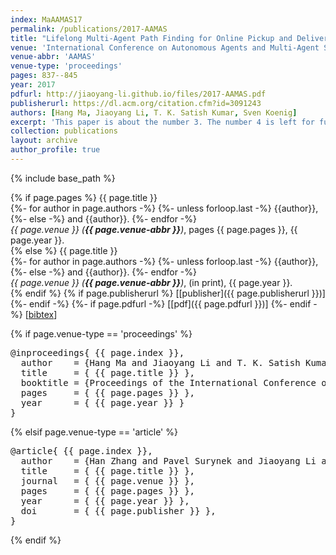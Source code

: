 ```yaml
---
index: MaAAMAS17
permalink: /publications/2017-AAMAS
title: "Lifelong Multi-Agent Path Finding for Online Pickup and Delivery Tasks"
venue: 'International Conference on Autonomous Agents and Multi-Agent Systems'
venue-abbr: 'AAMAS'
venue-type: 'proceedings'
pages: 837--845
year: 2017
pdfurl: http://jiaoyang-li.github.io/files/2017-AAMAS.pdf
publisherurl: https://dl.acm.org/citation.cfm?id=3091243
authors: [Hang Ma, Jiaoyang Li, T. K. Satish Kumar, Sven Koenig] 
excerpt: 'This paper is about the number 3. The number 4 is left for future work.'
collection: publications
layout: archive
author_profile: true
---
```


{% include base_path %}

{% if page.pages %}
  {{ page.title }} <br>
  {%- for author in page.authors -%}
    {%- unless forloop.last -%}
      {{author}},
    {%- else -%}
      and {{author}}.
  {%- endfor -%} <br>
  <i>{{ page.venue }} (<strong>{{ page.venue-abbr }}</strong>)</i>, pages {{ page.pages }}, {{ page.year }}. <br>
{% else %}
  {{ page.title }} <br>
  {%- for author in page.authors -%}
    {%- unless forloop.last -%}
      {{author}},
    {%- else -%}
      and {{author}}.
  {%- endfor -%} <br>
  <i>{{ page.venue }} (<strong>{{ page.venue-abbr }}</strong>)</i>, (in print), {{ page.year }}. <br>
{% endif %}
{% if page.publisherurl %}
  [[publisher]({{ page.publisherurl }})]
{%- endif -%}
{%- if page.pdfurl -%}
  [[pdf]({{ page.pdfurl }})]
{%- endif -%}
[<a href="javascript:void(0)" onclick="(function(target, id) {
  if ($('#' + id).css('display') == 'block') { $('#' + id).hide('fast'); $(target).text('bibtex') }
  else { $('#' + id).show('fast'); $(target).text('bibtex▲') } })(this, '$('bibtex-' + {{ page.index }})');">bibtex</a>]
<div id="$('bibtex-' + {{ page.index }})" style="display:none">
  <pre>@inproceedings{ {{ page.index }},
    author    = {Hang Ma and Jiaoyang Li and T. K. Satish Kumar and Sven Koenig},
    title     = {Lifelong Multi-Agent Path Finding for Online Pickup and Delivery Tasks},
    booktitle = {Proceedings of the International Conference on Autonomous Agents and Multi-Agent Systems (AAMAS)},
    pages     = {837--845},
    year      = {2017}
  }
  </pre>
</div>

{% if page.venue-type == 'proceedings' %}
<pre>
@inproceedings{ {{ page.index }},
  author    = {Hang Ma and Jiaoyang Li and T. K. Satish Kumar and Sven Koenig},
  title     = { {{ page.title }} },
  booktitle = {Proceedings of the International Conference on Autonomous Agents and Multi-Agent Systems (AAMAS)},
  pages     = { {{ page.pages }} },
  year      = { {{ page.year }} }
}
</pre>
{% elsif page.venue-type == 'article' %}
<pre>
@article{ {{ page.index }},
  author    = {Han Zhang and Pavel Surynek and Jiaoyang Li and T. K. Satish Kumar and Sven Koenig},
  title     = { {{ page.title }} },
  journal   = { {{ page.venue }} },
  pages     = { {{ page.pages }} },
  year      = { {{ page.year }} },
  doi       = { {{ page.publisher }} },
}
</pre>
{% endif %}
